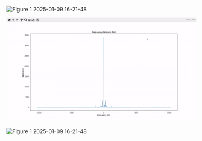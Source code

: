 ![Figure 1 2025-01-09 16-21-48](./README.assets/1.gif)



![Figure 1 2025-01-09 16-22-49](./README.assets/2.gif)

![Figure 1 2025-01-09 16-21-48](./README.assets/3.gif)